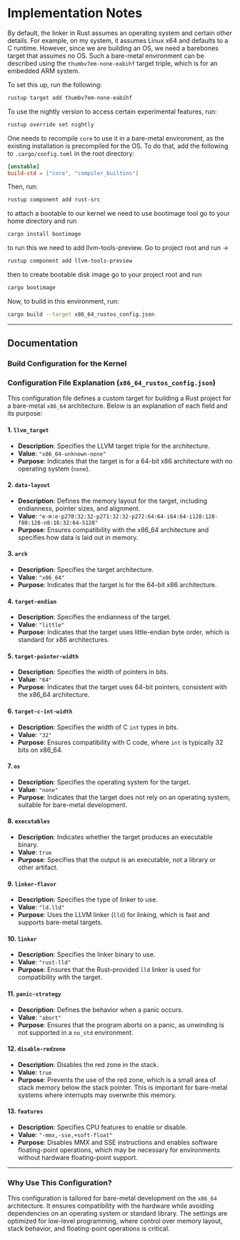 # Implementation Notes

By default, the linker in Rust assumes an operating system and certain other details. For example, on my system, it assumes Linux x64 and defaults to a C runtime. However, since we are building an OS, we need a barebones target that assumes no OS. Such a bare-metal environment can be described using the `thumbv7em-none-eabihf` target triple, which is for an embedded ARM system.

To set this up, run the following:

```bash
rustup target add thumbv7em-none-eabihf
```

To use the nightly version to access certain experimental features, run:

```bash
rustup override set nightly
```

One needs to recompile `core` to use it in a bare-metal environment, as the existing installation is precompiled for the OS. To do that, add the following to `.cargo/config.toml` in the root directory:

```toml
[unstable]
build-std = ["core", "compiler_builtins"]
```

Then, run:

```bash
rustup component add rust-src
```

to attach a bootable to our kernel we need to use bootimage tool 
go to your home directory and run 

```bash 
cargo install bootimage
```

to run this we need to add llvm-tools-preview. Go to project root and run -> 
```bash
rustup component add llvm-tools-preview
```

then to create bootable disk image go to your project root and run 
```bash 
cargo bootimage 
```


Now, to build in this environment, run:

```bash
cargo build --target x86_64_rustos_config.json
```

---

## Documentation

### Build Configuration for the Kernel

### Configuration File Explanation (`x86_64_rustos_config.json`)

This configuration file defines a custom target for building a Rust project for a bare-metal `x86_64` architecture. Below is an explanation of each field and its purpose:

#### 1. **`llvm_target`**
   - **Description**: Specifies the LLVM target triple for the architecture.
   - **Value**: `"x86_64-unknown-none"`
   - **Purpose**: Indicates that the target is for a 64-bit x86 architecture with no operating system (`none`).

#### 2. **`data-layout`**
   - **Description**: Defines the memory layout for the target, including endianness, pointer sizes, and alignment.
   - **Value**: `"e-m:e-p270:32:32-p271:32:32-p272:64:64-i64:64-i128:128-f80:128-n8:16:32:64-S128"`
   - **Purpose**: Ensures compatibility with the x86_64 architecture and specifies how data is laid out in memory.

#### 3. **`arch`**
   - **Description**: Specifies the target architecture.
   - **Value**: `"x86_64"`
   - **Purpose**: Indicates that the target is for the 64-bit x86 architecture.

#### 4. **`target-endian`**
   - **Description**: Specifies the endianness of the target.
   - **Value**: `"little"`
   - **Purpose**: Indicates that the target uses little-endian byte order, which is standard for x86 architectures.

#### 5. **`target-pointer-width`**
   - **Description**: Specifies the width of pointers in bits.
   - **Value**: `"64"`
   - **Purpose**: Indicates that the target uses 64-bit pointers, consistent with the x86_64 architecture.

#### 6. **`target-c-int-width`**
   - **Description**: Specifies the width of C `int` types in bits.
   - **Value**: `"32"`
   - **Purpose**: Ensures compatibility with C code, where `int` is typically 32 bits on x86_64.

#### 7. **`os`**
   - **Description**: Specifies the operating system for the target.
   - **Value**: `"none"`
   - **Purpose**: Indicates that the target does not rely on an operating system, suitable for bare-metal development.

#### 8. **`executables`**
   - **Description**: Indicates whether the target produces an executable binary.
   - **Value**: `true`
   - **Purpose**: Specifies that the output is an executable, not a library or other artifact.

#### 9. **`linker-flavor`**
   - **Description**: Specifies the type of linker to use.
   - **Value**: `"ld.lld"`
   - **Purpose**: Uses the LLVM linker (`lld`) for linking, which is fast and supports bare-metal targets.

#### 10. **`linker`**
   - **Description**: Specifies the linker binary to use.
   - **Value**: `"rust-lld"`
   - **Purpose**: Ensures that the Rust-provided `lld` linker is used for compatibility with the target.

#### 11. **`panic-strategy`**
   - **Description**: Defines the behavior when a panic occurs.
   - **Value**: `"abort"`
   - **Purpose**: Ensures that the program aborts on a panic, as unwinding is not supported in a `no_std` environment.

#### 12. **`disable-redzone`**
   - **Description**: Disables the red zone in the stack.
   - **Value**: `true`
   - **Purpose**: Prevents the use of the red zone, which is a small area of stack memory below the stack pointer. This is important for bare-metal systems where interrupts may overwrite this memory.

#### 13. **`features`**
   - **Description**: Specifies CPU features to enable or disable.
   - **Value**: `"-mmx,-sse,+soft-float"`
   - **Purpose**: Disables MMX and SSE instructions and enables software floating-point operations, which may be necessary for environments without hardware floating-point support.

---

### Why Use This Configuration?

This configuration is tailored for bare-metal development on the `x86_64` architecture. It ensures compatibility with the hardware while avoiding dependencies on an operating system or standard library. The settings are optimized for low-level programming, where control over memory layout, stack behavior, and floating-point operations is critical.